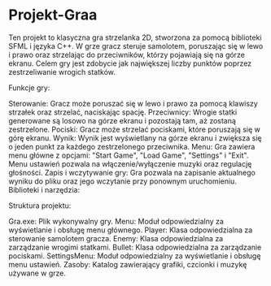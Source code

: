 # Projekt-Graa
Ten projekt to klasyczna gra strzelanka 2D, stworzona za pomocą biblioteki SFML i języka C++. W grze gracz steruje samolotem, poruszając się w lewo i prawo oraz strzelając do przeciwników, którzy pojawiają się na górze ekranu. Celem gry jest zdobycie jak największej liczby punktów poprzez zestrzeliwanie wrogich statków.

Funkcje gry:

Sterowanie: Gracz może poruszać się w lewo i prawo za pomocą klawiszy strzałek oraz strzelać, naciskając spację.
Przeciwnicy: Wrogie statki generowane są losowo na górze ekranu i pozostają tam, aż zostaną zestrzelone.
Pociski: Gracz może strzelać pociskami, które poruszają się w górę ekranu.
Wynik: Wynik jest wyświetlany na górze ekranu i zwiększa się o jeden punkt za każdego zestrzelonego przeciwnika.
Menu: Gra zawiera menu główne z opcjami: "Start Game", "Load Game", "Settings" i "Exit". Menu ustawień pozwala na włączenie/wyłączenie muzyki oraz regulację głośności.
Zapis i wczytywanie gry: Gra pozwala na zapisanie aktualnego wyniku do pliku oraz jego wczytanie przy ponownym uruchomieniu.
Biblioteki i narzędzia:

Struktura projektu:

Gra.exe: Plik wykonywalny gry.
Menu: Moduł odpowiedzialny za wyświetlanie i obsługę menu głównego.
Player: Klasa odpowiedzialna za sterowanie samolotem gracza.
Enemy: Klasa odpowiedzialna za zarządzanie wrogimi statkami.
Bullet: Klasa odpowiedzialna za zarządzanie pociskami.
SettingsMenu: Moduł odpowiedzialny za wyświetlanie i obsługę menu ustawień.
Zasoby: Katalog zawierający grafiki, czcionki i muzykę używane w grze.


